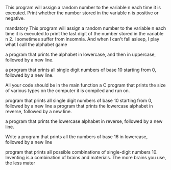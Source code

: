 This program will assign a random number to the variable n each time it is executed. Print whether the number stored in the variable n is positive or negative.

mandatory
This program will assign a random number to the variable n each time it is executed.to print the last digit of the number stored in the variable n
2. I sometimes suffer from insomnia. And when I can't fall asleep, I play what I call the alphabet game

a program that prints the alphabet in lowercase, and then in uppercase, followed by a new line.

a program that prints all single digit numbers of base 10 starting from 0, followed by a new line.

All your code should be in the main function
a C program that prints the size of various types on the computer it is compiled and run on.

 program that prints all single digit numbers of base 10 starting from 0, followed by a new line
a program that prints the lowercase alphabet in reverse, followed by a new line.

a program that prints the lowercase alphabet in reverse, followed by a new line.

Write a program that prints all the numbers of base 16 in lowercase, followed by a new line

 program that prints all possible combinations of single-digit numbers
10. Inventing is a combination of brains and materials. The more brains you use, the less mater
